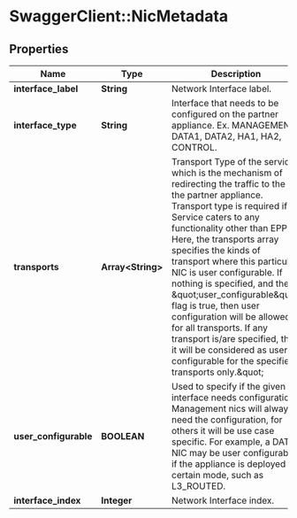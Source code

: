 # SwaggerClient::NicMetadata

## Properties
Name | Type | Description | Notes
------------ | ------------- | ------------- | -------------
**interface_label** | **String** | Network Interface label. | 
**interface_type** | **String** | Interface that needs to be configured on the partner appliance. Ex. MANAGEMENT, DATA1, DATA2, HA1, HA2, CONTROL. | 
**transports** | **Array&lt;String&gt;** | Transport Type of the service, which is the mechanism of redirecting the traffic to the the partner appliance. Transport type is required if Service caters to any functionality other than EPP. Here, the transports array specifies the kinds of transport where this particular NIC is user configurable. If nothing is specified, and the \&quot;user_configurable\&quot; flag is true, then user configuration will be allowed for all transports. If any transport is/are specified, then it will be considered as user configurable for the specified transports only.\&quot; | [optional] 
**user_configurable** | **BOOLEAN** | Used to specify if the given interface needs configuration. Management nics will always need the configuration, for others it will be use case specific. For example, a DATA NIC may be user configurable if the appliance is deployed in certain mode, such as L3_ROUTED. | [optional] 
**interface_index** | **Integer** | Network Interface index. | 


